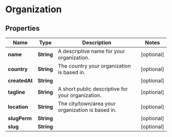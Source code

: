 
# Organization

## Properties
Name | Type | Description | Notes
------------ | ------------- | ------------- | -------------
**name** | **String** | A descriptive name for your organization. |  [optional]
**country** | **String** | The country your organization is based in. |  [optional]
**createdAt** | **String** |  |  [optional]
**tagline** | **String** | A short public descriptive for your organization. |  [optional]
**location** | **String** | The city/town/area your organization is based in. |  [optional]
**slugPerm** | **String** |  |  [optional]
**slug** | **String** |  |  [optional]



